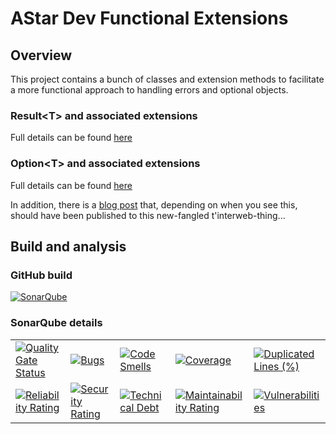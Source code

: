 # AStar Dev Functional Extensions

## Overview

This project contains a bunch of classes and extension methods to facilitate a more functional approach to handling errors and optional objects.

### Result&lt;T&gt; and associated extensions

Full details can be found [here](Readme-result.md)

### Option&lt;T&gt; and associated extensions

Full details can be found [here](Readme-option.md)

In addition, there is a [blog post](blog-post.md) that, depending on when you see this, should have been published to this new-fangled t'interweb-thing...

## Build and analysis

### GitHub build

[![SonarQube](https://github.com/astar-development/astar-dev-functional-extensions/actions/workflows/dotnet.yml/badge.svg)](https://github.com/astar-development/astar-dev-functional-extensions/actions/workflows/dotnet.yml)

### SonarQube details

|                                                                                                                                                                                                                                                            |                                                                                                                                                                                                                                                      |                                                                                                                                                                                                                                                 |                                                                                                                                                                                                                                                          |                                                                                                                                                                                                                                                                    |
|------------------------------------------------------------------------------------------------------------------------------------------------------------------------------------------------------------------------------------------------------------|------------------------------------------------------------------------------------------------------------------------------------------------------------------------------------------------------------------------------------------------------|-------------------------------------------------------------------------------------------------------------------------------------------------------------------------------------------------------------------------------------------------|----------------------------------------------------------------------------------------------------------------------------------------------------------------------------------------------------------------------------------------------------------|--------------------------------------------------------------------------------------------------------------------------------------------------------------------------------------------------------------------------------------------------------------------|
| [![Quality Gate Status](https://sonarcloud.io/api/project_badges/measure?project=astar-development_astar-dev-functional-extensions&metric=alert_status)](https://sonarcloud.io/summary/new_code?id=astar-development_astar-dev-functional-extensions)      | [![Bugs](https://sonarcloud.io/api/project_badges/measure?project=astar-development_astar-dev-functional-extensions&metric=bugs)](https://sonarcloud.io/summary/new_code?id=astar-development_astar-dev-functional-extensions)                       | [![Code Smells](https://sonarcloud.io/api/project_badges/measure?project=astar-development_astar-dev-functional-extensions&metric=code_smells)](https://sonarcloud.io/summary/new_code?id=astar-development_astar-dev-functional-extensions)    | [![Coverage](https://sonarcloud.io/api/project_badges/measure?project=astar-development_astar-dev-functional-extensions&metric=coverage)](https://sonarcloud.io/summary/new_code?id=astar-development_astar-dev-functional-extensions)                   | [![Duplicated Lines (%)](https://sonarcloud.io/api/project_badges/measure?project=astar-development_astar-dev-functional-extensions&metric=duplicated_lines_density)](https://sonarcloud.io/summary/new_code?id=astar-development_astar-dev-functional-extensions) |
| [![Reliability Rating](https://sonarcloud.io/api/project_badges/measure?project=astar-development_astar-dev-functional-extensions&metric=reliability_rating)](https://sonarcloud.io/summary/new_code?id=astar-development_astar-dev-functional-extensions) | [![Security Rating](https://sonarcloud.io/api/project_badges/measure?project=astar-development_astar-dev-functional-extensions&metric=security_rating)](https://sonarcloud.io/summary/new_code?id=astar-development_astar-dev-functional-extensions) | [![Technical Debt](https://sonarcloud.io/api/project_badges/measure?project=astar-development_astar-dev-functional-extensions&metric=sqale_index)](https://sonarcloud.io/summary/new_code?id=astar-development_astar-dev-functional-extensions) | [![Maintainability Rating](https://sonarcloud.io/api/project_badges/measure?project=astar-development_astar-dev-functional-extensions&metric=sqale_rating)](https://sonarcloud.io/summary/new_code?id=astar-development_astar-dev-functional-extensions) | [![Vulnerabilities](https://sonarcloud.io/api/project_badges/measure?project=astar-development_astar-dev-functional-extensions&metric=vulnerabilities)](https://sonarcloud.io/summary/new_code?id=astar-development_astar-dev-functional-extensions)               |

